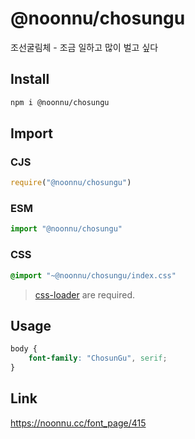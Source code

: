 # @noonnu/chosungu
조선굴림체 - 조금 일하고 많이 벌고 싶다

## Install
```sh
npm i @noonnu/chosungu
```
## Import
### CJS
```js
require("@noonnu/chosungu")
```
### ESM
```js
import "@noonnu/chosungu"
```
### CSS 
```css
@import "~@noonnu/chosungu/index.css"
```
> [css-loader](https://github.com/webpack-contrib/css-loader) are required.

## Usage
```css
body {
    font-family: "ChosunGu", serif;
}
```

## Link
https://noonnu.cc/font_page/415